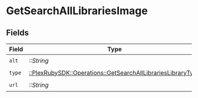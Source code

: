 # GetSearchAllLibrariesImage


## Fields

| Field                                                                                                                      | Type                                                                                                                       | Required                                                                                                                   | Description                                                                                                                | Example                                                                                                                    |
| -------------------------------------------------------------------------------------------------------------------------- | -------------------------------------------------------------------------------------------------------------------------- | -------------------------------------------------------------------------------------------------------------------------- | -------------------------------------------------------------------------------------------------------------------------- | -------------------------------------------------------------------------------------------------------------------------- |
| `alt`                                                                                                                      | *::String*                                                                                                                 | :heavy_check_mark:                                                                                                         | N/A                                                                                                                        | Episode 1                                                                                                                  |
| `type`                                                                                                                     | [::PlexRubySDK::Operations::GetSearchAllLibrariesLibraryType](../../models/operations/getsearchalllibrarieslibrarytype.md) | :heavy_check_mark:                                                                                                         | N/A                                                                                                                        | background                                                                                                                 |
| `url`                                                                                                                      | *::String*                                                                                                                 | :heavy_check_mark:                                                                                                         | N/A                                                                                                                        | /library/metadata/45521/thumb/1644710589                                                                                   |